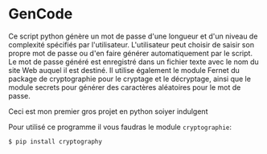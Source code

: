 # GenCode

Ce script python génère un mot de passe d'une longueur et d'un niveau de complexité spécifiés par l'utilisateur. L'utilisateur peut choisir de saisir son propre mot de passe ou d'en faire générer automatiquement par le script. Le mot de passe généré est enregistré dans un fichier texte avec le nom du site Web auquel il est destiné. Il utilise également le module Fernet du package de cryptographie pour le cryptage et le décryptage, ainsi que le module secrets pour générer des caractères aléatoires pour le mot de passe.

Ceci est mon premier gros projet en python soiyer indulgent

Pour utilisé ce programme il vous faudras le module ``cryptographie``:


    $ pip install cryptography
